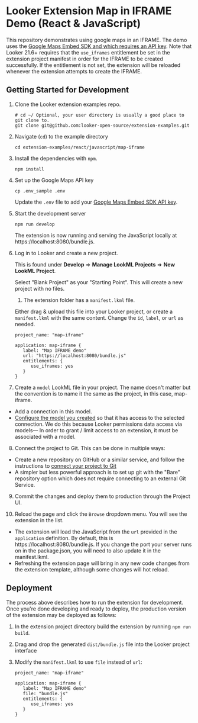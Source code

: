 # Looker Extension Map in IFRAME Demo (React & JavaScript)

This repository demonstrates using google maps in an IFRAME. The demo uses the [Google Maps Embed SDK and which requires an API key](https://developers.google.com/maps/documentation/embed/embedding-map). Note that Looker 21.6+ requires that the `use_iframes` entitlement be set in the extension project manifest in order for the IFRAME to be created successfully. If the entitlement is not set, the extension will be reloaded whenever the extension attempts to create the IFRAME.

## Getting Started for Development

1. Clone the Looker extension examples repo.

   ```
   # cd ~/ Optional, your user directory is usually a good place to git clone to.
   git clone git@github.com:looker-open-source/extension-examples.git
   ```

2. Navigate (`cd`) to the example directory

   ```
   cd extension-examples/react/javascript/map-iframe
   ```

3. Install the dependencies with `npm`.

   ```
   npm install
   ```

4. Set up the Google Maps API key

   ```
   cp .env_sample .env
   ```

   Update the `.env` file to add your [Google Maps Embed SDK API key](https://developers.google.com/maps/documentation/embed/embedding-map).

5. Start the development server

   ```
   npm run develop
   ```

   The extension is now running and serving the JavaScript locally at https://localhost:8080/bundle.js.

6. Log in to Looker and create a new project.

   This is found under **Develop** => **Manage LookML Projects** => **New LookML Project**.

   Select "Blank Project" as your "Starting Point". This will create a new project with no files.

   1. The extension folder has a `manifest.lkml` file.

   Either drag & upload this file into your Looker project, or create a `manifest.lkml` with the same content. Change the `id`, `label`, or `url` as needed.

   ```
   project_name: "map-iframe"

   application: map-iframe {
      label: "Map IFRAME demo"
      url: "https://localhost:8080/bundle.js"
      entitlements: {
         use_iframes: yes
      }
   }
   ```

7. Create a `model` LookML file in your project. The name doesn't matter but the convention is to name it the same as the project, in this case, map-iframe.

- Add a connection in this model.
- [Configure the model you created](https://docs.looker.com/data-modeling/getting-started/create-projects#configuring_a_model) so that it has access to the selected connection.
  We do this because Looker permissions data access via models— In order to grant / limit access to an extension, it must be associated with a model.

8. Connect the project to Git. This can be done in multiple ways:

- Create a new repository on GitHub or a similar service, and follow the instructions to [connect your project to Git](https://docs.looker.com/data-modeling/getting-started/setting-up-git-connection)
- A simpler but less powerful approach is to set up git with the "Bare" repository option which does not require connecting to an external Git Service.

9. Commit the changes and deploy them to production through the Project UI.

10. Reload the page and click the `Browse` dropdown menu. You will see the extension in the list.

- The extension will load the JavaScript from the `url` provided in the `application` definition. By default, this is https://localhost:8080/bundle.js. If you change the port your server runs on in the package.json, you will need to also update it in the manifest.lkml.
- Refreshing the extension page will bring in any new code changes from the extension template, although some changes will hot reload.

## Deployment

The process above describes how to run the extension for development. Once you're done developing and ready to deploy, the production version of the extension may be deployed as follows:

1. In the extension project directory build the extension by running `npm run build`.
2. Drag and drop the generated `dist/bundle.js` file into the Looker project interface
3. Modify the `manifest.lkml` to use `file` instead of `url`:

   ```
   project_name: "map-iframe"

   application: map-iframe {
      label: "Map IFRAME demo"
      file: "bundle.js"
      entitlements: {
         use_iframes: yes
      }
   }
   ```
